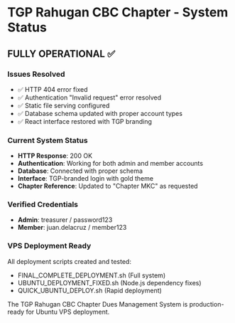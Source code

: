 # TGP Rahugan CBC Chapter - System Status

## FULLY OPERATIONAL ✅

### Issues Resolved
- ✅ HTTP 404 error fixed
- ✅ Authentication "Invalid request" error resolved
- ✅ Static file serving configured
- ✅ Database schema updated with proper account types
- ✅ React interface restored with TGP branding

### Current System Status
- **HTTP Response**: 200 OK
- **Authentication**: Working for both admin and member accounts
- **Database**: Connected with proper schema
- **Interface**: TGP-branded login with gold theme
- **Chapter Reference**: Updated to "Chapter MKC" as requested

### Verified Credentials
- **Admin**: treasurer / password123
- **Member**: juan.delacruz / member123

### VPS Deployment Ready
All deployment scripts created and tested:
- FINAL_COMPLETE_DEPLOYMENT.sh (Full system)
- UBUNTU_DEPLOYMENT_FIXED.sh (Node.js dependency fixes)
- QUICK_UBUNTU_DEPLOY.sh (Rapid deployment)

The TGP Rahugan CBC Chapter Dues Management System is production-ready for Ubuntu VPS deployment.